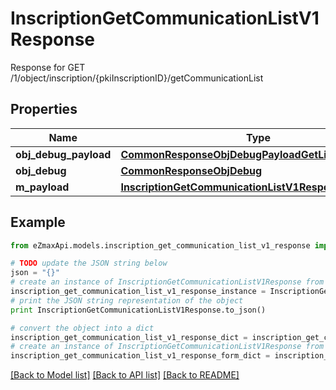# InscriptionGetCommunicationListV1Response

Response for GET /1/object/inscription/{pkiInscriptionID}/getCommunicationList

## Properties

Name | Type | Description | Notes
------------ | ------------- | ------------- | -------------
**obj_debug_payload** | [**CommonResponseObjDebugPayloadGetList**](CommonResponseObjDebugPayloadGetList.md) |  | 
**obj_debug** | [**CommonResponseObjDebug**](CommonResponseObjDebug.md) |  | [optional] 
**m_payload** | [**InscriptionGetCommunicationListV1ResponseMPayload**](InscriptionGetCommunicationListV1ResponseMPayload.md) |  | 

## Example

```python
from eZmaxApi.models.inscription_get_communication_list_v1_response import InscriptionGetCommunicationListV1Response

# TODO update the JSON string below
json = "{}"
# create an instance of InscriptionGetCommunicationListV1Response from a JSON string
inscription_get_communication_list_v1_response_instance = InscriptionGetCommunicationListV1Response.from_json(json)
# print the JSON string representation of the object
print InscriptionGetCommunicationListV1Response.to_json()

# convert the object into a dict
inscription_get_communication_list_v1_response_dict = inscription_get_communication_list_v1_response_instance.to_dict()
# create an instance of InscriptionGetCommunicationListV1Response from a dict
inscription_get_communication_list_v1_response_form_dict = inscription_get_communication_list_v1_response.from_dict(inscription_get_communication_list_v1_response_dict)
```
[[Back to Model list]](../README.md#documentation-for-models) [[Back to API list]](../README.md#documentation-for-api-endpoints) [[Back to README]](../README.md)


